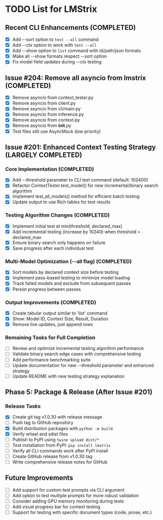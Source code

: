 # TODO List for LMStrix

## Recent CLI Enhancements (COMPLETED)
- [x] Add --sort option to `test --all` command
- [x] Add --ctx option to work with `test --all`
- [x] Add --show option to `list` command with id/path/json formats
- [x] Make all --show formats respect --sort option
- [x] Fix model field updates during --ctx testing

## Issue #204: Remove all asyncio from lmstrix (COMPLETED)
- [x] Remove asyncio from context_tester.py
- [x] Remove asyncio from client.py
- [x] Remove asyncio from cli/main.py
- [x] Remove asyncio from inference.py
- [x] Remove asyncio from context.py
- [x] Remove asyncio from __init__.py
- [x] Test files still use AsyncMock (low priority)

## Issue #201: Enhanced Context Testing Strategy (LARGELY COMPLETED)

### Core Implementation (COMPLETED)
- [x] Add --threshold parameter to CLI test command (default: 102400)
- [x] Refactor ContextTester.test_model() for new incremental/binary search algorithm
- [x] Implement test_all_models() method for efficient batch testing
- [x] Update output to use Rich tables for test results

### Testing Algorithm Changes (COMPLETED)
- [x] Implement initial test at min(threshold, declared_max)
- [x] Add incremental testing (increase by 10240) when threshold > declared_max
- [x] Ensure binary search only happens on failure
- [x] Save progress after each individual test

### Multi-Model Optimization (--all flag) (COMPLETED)
- [x] Sort models by declared context size before testing
- [x] Implement pass-based testing to minimize model loading
- [x] Track failed models and exclude from subsequent passes
- [x] Persist progress between passes

### Output Improvements (COMPLETED)
- [x] Create tabular output similar to 'list' command
- [x] Show: Model ID, Context Size, Result, Duration
- [x] Remove live updates, just append rows

### Remaining Tasks for Full Completion
- [ ] Review and optimize incremental testing algorithm performance
- [ ] Validate binary search edge cases with comprehensive testing
- [ ] Add performance benchmarking suite
- [ ] Update documentation for new --threshold parameter and enhanced strategy
- [ ] Update README with new testing strategy explanation

## Phase 5: Package & Release (After Issue #201)

### Release Tasks

- [x] Create git tag v1.0.30 with release message
- [ ] Push tag to GitHub repository
- [x] Build distribution packages with `python -m build`
- [x] Verify wheel and sdist files
- [ ] Publish to PyPI using `twine upload dist/*`
- [ ] Test installation from PyPI: `pip install lmstrix`
- [ ] Verify all CLI commands work after PyPI install
- [ ] Create GitHub release from v1.0.30 tag
- [ ] Write comprehensive release notes for GitHub

## Future Improvements

- [ ] Add support for custom test prompts via CLI argument
- [ ] Add option to test multiple prompts for more robust validation
- [ ] Consider adding GPU memory monitoring during tests
- [ ] Add visual progress bar for context testing
- [ ] Support for testing with specific document types (code, prose, etc.)